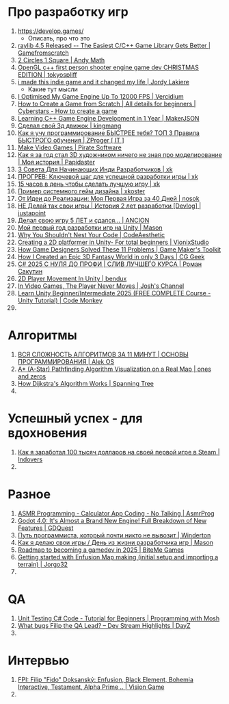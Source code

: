 # Про разработку игр
1. https://develop.games/
   - Описать, про что это
3. [raylib 4.5 Released -- The Easiest C/C++ Game Library Gets Better | Gamefromscratch](https://www.youtube.com/watch?v=RPjaUf_sdQw)
4. [2 Circles 1 Square | Andy Math](https://www.youtube.com/watch?v=qOOnBTaHG_Q)
5. [OpenGL c++ first person shooter engine game dev CHRISTMAS EDITION | tokyospliff](https://www.youtube.com/watch?v=5JDedA48PoA)
6. [i made this indie game and it changed my life | Jordy Lakiere](https://www.youtube.com/watch?v=bhVNu54_T8s)
   - Какие тут мысли
7. [I Optimised My Game Engine Up To 12000 FPS | Vercidium](https://www.youtube.com/watch?v=40JzyaOYJeY)
8. [How to Create a Game from Scratch | All details for beginners | Cyberstars -  How to create a game](https://www.youtube.com/watch?v=KjBBC07hGjQ)
9. [Learning C++ Game Engine Development in 1 Year | MakerJSON](https://www.youtube.com/watch?v=yp3NG4JvXus)
10. [Сделал свой 3д движок | kingmang](https://www.youtube.com/watch?v=Ub3f5HhKCC0)
11. [Как я учу программирование БЫСТРЕЕ тебя? ТОП 3 Правила БЫСТРОГО обучения | ZProger [ IT ]](https://www.youtube.com/watch?v=FRp3GomhoGU)
12. [Make Video Games | Pirate Software](https://www.youtube.com/watch?v=aMc-GKv5olA)
13. [Как я за год стал 3D художником ничего не зная про моделирование | Моя история | Papidaster](https://www.youtube.com/watch?v=za3W6KBIpTQ)
14. [3 Совета Для Начинающих Инди Разработчиков | xk](https://www.youtube.com/watch?v=un09YfxH51Q)
15. [ПРОГРЕВ: Ключевой шаг для успешной разработки игры | xk](https://www.youtube.com/watch?v=DvXKYO1SutE)
16. [15 часов в день чтобы сделать лучшую игру | xk](https://www.youtube.com/watch?v=cQIXAOPGdV4)
17. [Пример системного гейм дизайна | xkoster](https://www.youtube.com/shorts/E9g4vNiCeN4)
18. [От Идеи до Реализации: Моя Первая Игра за 40 Дней | nosok](https://www.youtube.com/watch?v=bd66scJCATU)
19. [НЕ Делай так свои игры | История 2 лет разработки [Devlog] | justapoint](https://www.youtube.com/watch?v=lvLrEv__1HY)
20. [Делал свою игру 5 ЛЕТ и сдался... | ANCION](https://www.youtube.com/watch?v=QMQ4OxUbZjo)
21. [Мой первый год разработки игр на Unity | Mason](https://www.youtube.com/watch?v=LTnSzMindyI)
22. [Why You Shouldn't Nest Your Code | CodeAesthetic](https://www.youtube.com/watch?v=CFRhGnuXG-4)
23. [Creating a 2D platformer in Unity- For total beginners | VionixStudio](https://www.youtube.com/watch?v=EVB1BAQIBxE)
24. [How Game Designers Solved These 11 Problems | Game Maker's Toolkit](https://www.youtube.com/watch?v=rJZyPdYIbZI)
25. [How I Created an Epic 3D Fantasy World in only 3 Days | CG Geek](https://www.youtube.com/watch?v=kQ0x0R_yHrs)
26. [C# 2025 С НУЛЯ ДО ПРОФИ | СЛИВ ЛУЧШЕГО КУРСА | Роман Сакутин](https://www.youtube.com/watch?v=w8rRhAup4kg)
27. [2D Player Movement In Unity | bendux](https://www.youtube.com/watch?v=K1xZ-rycYY8)
28. [In Video Games, The Player Never Moves | Josh's Channel](https://www.youtube.com/watch?v=wiYTxjJjfxs)
29. [Learn Unity Beginner/Intermediate 2025 (FREE COMPLETE Course - Unity Tutorial) | Code Monkey](https://www.youtube.com/watch?v=AmGSEH7QcDg)
30. 

# Алгоритмы
1. [ВСЯ СЛОЖНОСТЬ АЛГОРИТМОВ ЗА 11 МИНУТ | ОСНОВЫ ПРОГРАММИРОВАНИЯ | Alek OS](https://www.youtube.com/watch?v=cXCuXNwzdfY)
2. [A* (A-Star) Pathfinding Algorithm Visualization on a Real Map | ones and zeros](https://www.youtube.com/watch?v=CgW0HPHqFE8)
3. [How Dijkstra's Algorithm Works | Spanning Tree](https://www.youtube.com/watch?v=EFg3u_E6eHU)
4. 

# Успешный успех - для вдохновения
1. [Как я заработал 100 тысяч долларов на своей первой игре в Steam | Indovers](https://www.youtube.com/watch?v=iLtRm6JqMIE)
2. 

# Разное
1. [ASMR Programming - Calculator App Coding - No Talking | AsmrProg](https://www.youtube.com/watch?v=sBJmRD7kNTk)
2. [Godot 4.0: It's Almost a Brand New Engine! Full Breakdown of New Features | GDQuest](https://www.youtube.com/watch?v=chXAjMQrcZk)
3. [Путь программиста, который почти никто не вывозит | Winderton](https://www.youtube.com/watch?v=BZ2Ee3HgIVY)
4. [Как я делаю свои игры / День из жизни разработчика игр | Mason](https://www.youtube.com/watch?v=jMAfly2ivVA)
5. [Roadmap to becoming a gamedev in 2025 | BiteMe Games](https://www.youtube.com/watch?v=6cU3ru8NSWQ)
6. [Getting started with Enfusion Map making (initial setup and importing a terrain) | Jorgo32](https://www.youtube.com/watch?v=P8VTr-its0k)
7. 

# QA
1. [Unit Testing C# Code - Tutorial for Beginners | Programming with Mosh](https://www.youtube.com/watch?v=HYrXogLj7vg)
2. [What bugs Filip the QA Lead? – Dev Stream Highlights | DayZ](https://www.youtube.com/watch?v=PPDkgZciUkM)
3. 


# Интервью
1. [FPI: Filip "Fido" Doksanský: Enfusion, Black Element, Bohemia Interactive, Testament, Alpha Prime .. | Vision Game](https://www.youtube.com/watch?v=mu0vgWgFGFM)
2. 
